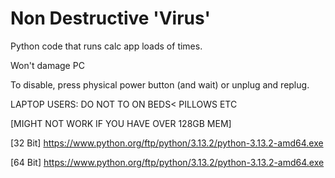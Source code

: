 # Non Destructive 'Virus'

Python code that runs calc app loads of times.

Won't damage PC

To disable, press physical power button (and wait) or unplug and replug.

LAPTOP USERS: DO NOT TO ON BEDS< PILLOWS ETC

[MIGHT NOT WORK IF YOU HAVE OVER 128GB MEM]

[32 Bit] https://www.python.org/ftp/python/3.13.2/python-3.13.2-amd64.exe

[64 Bit] https://www.python.org/ftp/python/3.13.2/python-3.13.2-amd64.exe
